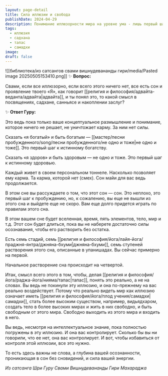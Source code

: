 ```yaml
---
layout: page-detail
title: Сила иллюзии и свобода
publishDate: 2024-04-29
description: Понимание иллюзорности мира на уровне ума - лишь первый шаг, не уничтожающий карму и не дающий освобождения. Пока нет прямого опыта самадхи, иллюзия майи продолжает контролировать человека. Только через садхану, тапас и накопление заслуг возможно выйти за пределы сна, растворить иллюзию и обрести подлинную свободу. Важна не концепция, а глубина осознанности и сила внутренней энергии.
tags:
  - иллюзия
  - садхана
  - тапас
  - самадхи
image: 
draft: false
---
```

![[библиотека/из сатсангов свами вишнудевананды гири/media/Pasted image 20250505153410.png]]
 ✨ **Вопрос:** 

 Свами, если все иллюзорно, если всего этого ничего нет, все есть сон и проявление твоего «Я», как говорит [[религия и философия/адвайта-веданта/адвайта|адвайта]], и ты понял это, то какой смысл в посвящениях, садхане, санньясе и накоплении заслуг?

 ✨ **Ответ Гуру:** 

 Это ведь пока только ваше концептуальное размышление и понимание, которое ничего не решает, не уничтожает карму. За ним нет силы.

 Сказать «я богатый» и быть богатым — [[мастер/песни пробужденного/song/песни пробужденного/не одно и тоже|не одно и тоже]]. Это первый шаг к истинному богатству.

 Сказать «я здоров» и быть здоровым — не одно и тоже. Это первый шаг к истинному здоровью.

 Каждый живет в своем персональном тоннеле. Насколько позволяет ему карма. Та карма, которой нет (смех). Сон майи для вас ведь продолжается.

 В этом сне вы рассуждаете о том, что этот сон — сон. Это неплохо, это первый шаг к пробуждению, но, к сожалению, вы еще не вышли из этого сна и выйдете еще не скоро. Вам еще долго придется играть по правилам этого сна.

 В этом вашем сне будет вселенная, время, пять элементов, тело, мир и т.д. Этот сон будет длиться, пока вы не наберете достаточно силы осознавания, чтобы его растворить без остатка.

 Есть семь стадий, семь [[религия и философия/йога/лайя-йога/праджня-янтра/джняна-бхуми|джняна-бхуми]], семь ступеней растворения этого сна, описанные в упанишадах. Вы сейчас примерно на первой.

 Начальное растворение сна происходит на четвертой.

 Итак, смысл всего этого в том, чтобы, делая [[религия и философия/йога/раджа-йога/нияма/тапас|тапас]], понять это реально, а не на словах. Вы ведь не покинули эту иллюзию, и она по-прежнему на вас реально воздействует. Потому что реально видеть мир как иллюзию означает иметь [[религия и философия/йога/плод учения/самадхи|самадхи]], стать более высоким существом, например, видьядхаром, создать тело в более высоких мирах и жить в них свободно, и быть свободным от этого мира. Свободно выходить из этого мира и входить в него.

 Вы ведь, несмотря на интеллектуальное знание, пока полностью погружены в эту иллюзию. И она вас контролирует. Сколько бы вы ни говорили, что ее нет, она вас контролирует. И вот, чтобы избавиться от контроля этой иллюзии, все это нужно.

 То есть здесь важны не слова, а глубина вашей осознанности, проникающая в сон без сновидений, и сила вашей энергии.

*Из сатсанга Шри Гуру Свами Вишнудевананды Гири Махараджа*